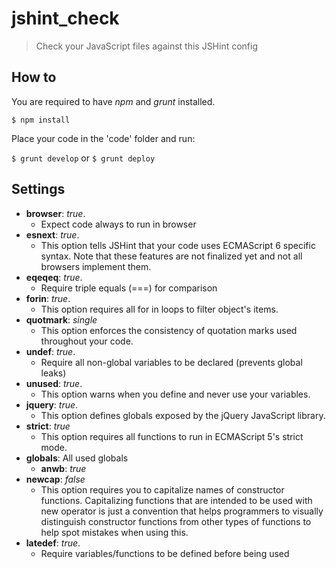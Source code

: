 jshint_check
============

> Check your JavaScript files against this JSHint config

How to
------

You are required to have *npm* and *grunt* installed.

`$ npm install`

Place your code in the 'code' folder and run:

`$ grunt develop` or `$ grunt deploy`

Settings
--------

- **browser**: *true*.
	- Expect code always to run in browser
- **esnext**: *true*.
	- This option tells JSHint that your code uses ECMAScript 6 specific syntax. Note that these features are not finalized yet and not all browsers implement them.
- **eqeqeq**: *true*.
	- Require triple equals (===) for comparison
- **forin**: *true*.
	- This option requires all for in loops to filter object's items.
- **quotmark**: *single*
	- This option enforces the consistency of quotation marks used throughout your code.
- **undef**: *true*.
	- Require all non-global variables to be declared (prevents global leaks)
- **unused**: *true*.
	- This option warns when you define and never use your variables.
- **jquery**: *true*.
	- This option defines globals exposed by the jQuery JavaScript library.
- **strict**: *true*
	- This option requires all functions to run in ECMAScript 5's strict mode.
- **globals**: All used globals
	- **anwb**: *true*
- **newcap**: *false*
	- This option requires you to capitalize names of constructor functions. Capitalizing functions that are intended to be used with new operator is just a convention that helps programmers to visually distinguish constructor functions from other types of functions to help spot mistakes when using this.
- **latedef**: *true*.
	- Require variables/functions to be defined before being used
